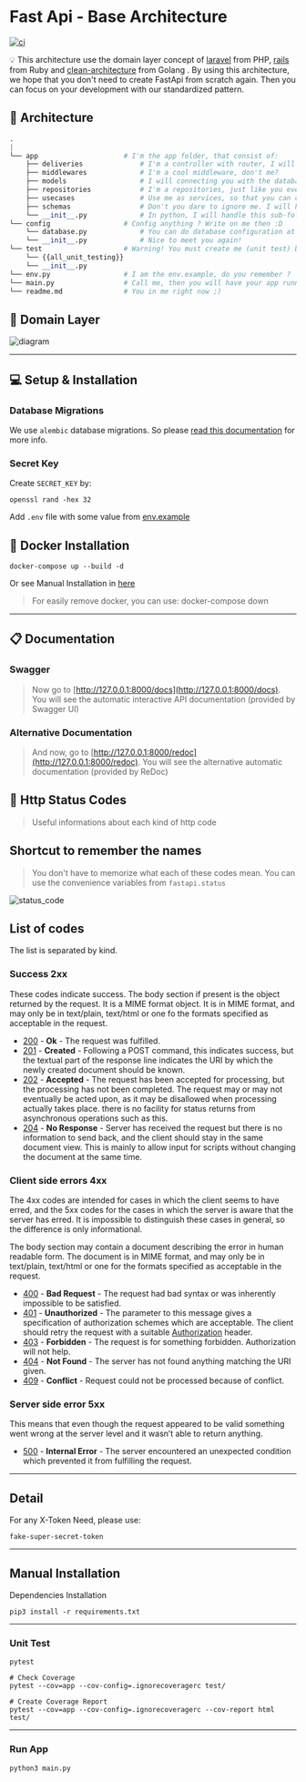 # Fast Api - Base Architecture

[![ci](https://github.com/coroo/base-architecture/workflows/ci/badge.svg?branch=master)](../../actions)

:bulb: This architecture use the domain layer concept of [laravel](https://laravel.com/) from PHP, [rails](https://rubyonrails.org/) from Ruby and [clean-architecture](https://github.com/bxcodec/go-clean-arch#the-diagram) from Golang . By using this architecture, we hope that you don't need to create FastApi from scratch again. Then you can focus on your development with our standardized pattern.

## :man_dancing: Architecture

```python
.
|
└── app                     # I'm the app folder, that consist of:
    ├── deliveries              # I'm a controller with router, I will delivery your request :)
    ├── middlewares             # I'm a cool middleware, don't me?
    ├── models                  # I will connecting you with the database structure
    ├── repositories            # I'm a repositories, just like you ever know ;)
    ├── usecases                # Use me as services, so that you can create any usecases!
    ├── schemas                 # Don't you dare to ignore me. I will help all of data structure
    └── __init__.py             # In python, I will handle this sub-folder, so that you can easily calling them
└── config                  # Config anything ? Write on me then :D
    └── database.py             # You can do database configuration at me. Remember that!
    └── __init__.py             # Nice to meet you again!
└── test                    # Warning! You must create me (unit test) before ask them!
    └── {{all_unit_testing}}
    └── __init__.py
└── env.py                  # I am the env.example, do you remember ?
└── main.py                 # Call me, then you will have your app running :3
└── readme.md               # You in me right now ;)
```

## :pushpin: Domain Layer

![diagram](https://github.com/bxcodec/go-clean-arch/raw/master/clean-arch.png)

---

## :computer: Setup & Installation

### Database Migrations

We use `alembic` database migrations. So please [read this documentation](alembic) for more info.

### Secret Key

Create `SECRET_KEY` by:

```
openssl rand -hex 32
```

Add `.env` file with some value from [env.example](env.py)

## :rocket: Docker Installation

```
docker-compose up --build -d
```

Or see Manual Installation in [here](#manual-installation)

> For easily remove docker, you can use: docker-compose down

---

## :clipboard: Documentation

### Swagger

> Now go to [http://127.0.0.1:8000/docs](http://127.0.0.1:8000/docs).
> You will see the automatic interactive API documentation (provided by Swagger UI)

### Alternative Documentation

> And now, go to [http://127.0.0.1:8000/redoc](http://127.0.0.1:8000/redoc).
> You will see the alternative automatic documentation (provided by ReDoc)

## :traffic_light: Http Status Codes

> Useful informations about each kind of http code

## Shortcut to remember the names

> You don't have to memorize what each of these codes mean. You can use the convenience variables from `fastapi.status`

![status_code](https://fastapi.tiangolo.com/img/tutorial/response-status-code/image02.png)

## List of codes

The list is separated by kind.

### Success 2xx

These codes indicate success. The body section if present is the object returned by the request. It is a MIME format object. It is in MIME format, and may only be in text/plain, text/html or one fo the formats specified as acceptable in the request.

- [200](http://httpstatus.es/200) - **Ok** - The request was fulfilled.
- [201](http://httpstatus.es/201) - **Created** - Following a POST command, this indicates success, but the textual part of the response line indicates the URI by which the newly created document should be known.
- [202](http://httpstatus.es/202) - **Accepted** - The request has been accepted for processing, but the processing has not been completed. The request may or may not eventually be acted upon, as it may be disallowed when processing actually takes place. there is no facility for status returns from asynchronous operations such as this.
- [204](http://httpstatus.es/204) - **No Response** - Server has received the request but there is no information to send back, and the client should stay in the same document view. This is mainly to allow input for scripts without changing the document at the same time.

### Client side errors 4xx

The 4xx codes are intended for cases in which the client seems to have erred, and the 5xx codes for the cases in which the server is aware that the server has erred. It is impossible to distinguish these cases in general, so the difference is only informational.

The body section may contain a document describing the error in human readable form. The document is in MIME format, and may only be in text/plain, text/html or one for the formats specified as acceptable in the request.

- [400](http://httpstatus.es/400) - **Bad Request** - The request had bad syntax or was inherently impossible to be satisfied.
- [401](http://httpstatus.es/401) - **Unauthorized** - The parameter to this message gives a specification of authorization schemes which are acceptable. The client should retry the request with a suitable [Authorization](http://www.w3.org/Protocols/HTTP/HTRQ_Headers.html#z9) header.
- [403](http://httpstatus.es/403) - **Forbidden** - The request is for something forbidden. Authorization will not help.
- [404](http://httpstatus.es/404) - **Not Found** - The server has not found anything matching the URI given.
- [409](http://httpstatus.es/409) - **Conflict** - Request could not be processed because of conflict.

### Server side error 5xx

This means that even though the request appeared to be valid something went wrong at the server level and it wasn’t able to return anything.

- [500](http://httpstatus.es/500) - **Internal Error** - The server encountered an unexpected condition which prevented it from fulfilling the request.

---

## Detail

For any X-Token Need, please use:

```
fake-super-secret-token
```

---

## Manual Installation

Dependencies Installation

```console
pip3 install -r requirements.txt
```

---

### Unit Test

```console
pytest

# Check Coverage
pytest --cov=app --cov-config=.ignorecoveragerc test/

# Create Coverage Report
pytest --cov=app --cov-config=.ignorecoveragerc --cov-report html test/
```

---

### Run App

```console
python3 main.py
```
